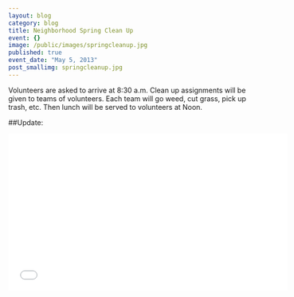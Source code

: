 ```yaml
---
layout: blog
category: blog
title: Neighborhood Spring Clean Up
event: {}
image: /public/images/springcleanup.jpg
published: true
event_date: "May 5, 2013"
post_smallimg: springcleanup.jpg
---
```


Volunteers are asked to arrive at 8:30 a.m. Clean up assignments will be given to teams of volunteers. Each team will go weed, cut grass, pick up trash, etc. Then lunch will be served to volunteers at Noon.

##Update:
<iframe width="560" height="315" src="//www.youtube.com/embed/xaFgJ3hfJ5g" frameborder="0" allowfullscreen></iframe>